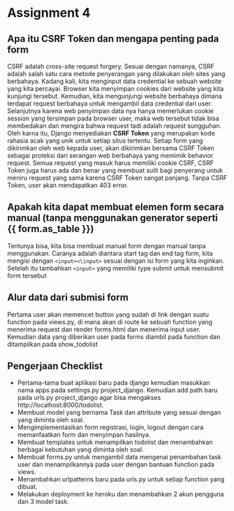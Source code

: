 # Assignment 4 

## Apa itu CSRF Token dan mengapa penting pada form
CSRF adalah cross-site request forgery. Sesuai dengan namanya, CSRF adalah salah satu cara metode penyerangan yang dilakukan oleh sites yang berbahaya. Kadang kali, kita menginput data credential ke sebuah website yang kita percayai. Browser kita menyimpan cookies dari website yang kita kunjungi tersebut. Kemudian, kita mengunjungi website berbahaya dimana terdapat request berbahaya untuk mengambil data credential dari user. Selanjutnya karena web penyimpan data nya hanya memerlukan cookie session yang tersimpan pada browser user, maka web tersebut tidak bisa membedakan dan mengira bahwa request tadi adalah request sungguhan. Oleh karna itu, Django menyediakan **CSRF Token** yang merupakan kode rahasia acak yang unik untuk setiap situs tertentu. Setiap form yang dikirimkan oleh web kepada user, akan dikirimkan bersama CSRF Token sebagai proteksi dari serangan web berbahaya yang memimik behavior request.
Semua request yang masuk harus memiliki cookie CSRF, CSRF Token juga harus ada dan benar yang membuat sulit bagi penyerang untuk meniru request yang sama karena CSRF Token sangat panjang. Tanpa CSRF Token, user akan mendapatkan 403 error.

## Apakah kita dapat membuat elemen form secara manual (tanpa menggunakan generator seperti {{ form.as_table }})
Tentunya bisa, kita bisa membuat manual form dengan manual tanpa menggunakan. Caranya adalah diantara start tag dan end tag form, kita mengisi dengan `<input><\input>` sesuai dengan isi form yang kita inginkan. Setelah itu tambahkan `<input>` yang memiliki type submit untuk mensubmit form tersebut

## Alur data dari submisi form
Pertama user akan memencet button yang sudah di link dengan suatu function pada views.py, di mana akan di route ke sebuah function yang menerima request dan render forms.html dan menerima input user. Kemudian data yang diberikan user pada forms diambil pada function dan ditampilkan pada show_todolist

## Pengerjaan Checklist
* Pertama-tama buat aplikasi baru pada django kemudian masukkan nama apps pada settings.py project_django. Kemudian add path baru pada urls.py project_django agar bisa mengakses http://localhost:8000/todolist.
* Membuat model yang bernama Task dan attribute yang sesuai dengan yang diminta oleh soal.
* Mengimplementasikan form registrasi, login, logout dengan cara memanfaatkan form dan menyimpan hasilnya.
* Membuat templates untuk menampilkan todolist dan menambahkan berbagai kebutuhan yang diminta oleh soal.
* Membuat forms.py untuk mengambil data mengenai penambahan task user dan menampilkannya pada user dengan bantuan function pada views.
* Menambahkan urlpatterns baru pada urls.py untuk setiap function yang dibuat.
* Melakukan deployment ke heroku dan menambahkan 2 akun pengguna dan 3 model task.
